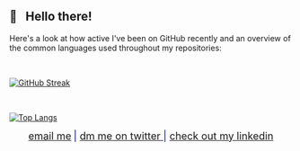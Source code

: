 ## :wave: &nbsp; Hello there! 

<p>Here's a look at how active I've been on GitHub recently and an overview of the common languages used throughout my repositories:</p>
<br />

[![GitHub Streak](https://github-readme-streak-stats.herokuapp.com?user=shahbajsingh&theme=react&hide_border=true&date_format=j%20M%5B%20Y%5D)](https://git.io/streak-stats)

<br />

[![Top Langs](https://github-readme-stats.vercel.app/api/top-langs/?username=shahbajsingh&layout=compact&custom_title=Language&nbsp;Overview&langs_count=8&theme=react)](https://github.com/anuraghazra/github-readme-stats)
<div style="margin-left:auto;margin-right:auto;text-align:center">
      <span class="nowrap" style="color:blue;font-size:18px;"><a href="mailto:shahbajs987@gmail.com?subject=From Github">email me</a></span>
      <span class="nowrap" style="color:blue;font-size:18px;"> | <a href="https://twitter.com/messages/compose?recipient_id=2681523565&text=Hey%20Shahbaj">dm me on twitter </a></span>
      <span class="nowrap" style="color:blue;font-size:18px;"> | <a href="https://www.linkedin.com/in/shahbaj-singh-84b12a202/">check out my linkedin</a></span>
</div>
